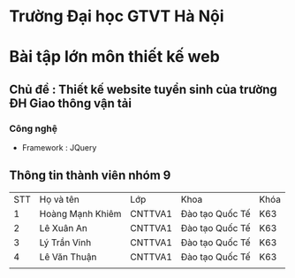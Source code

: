 # Trường Đại học GTVT Hà Nội
# Bài tập lớn môn thiết kế web

## Chủ đề : Thiết kế website tuyển sinh của trường ĐH Giao thông vận tải

### Công nghệ

  - Framework : JQuery

## Thông tin thành viên nhóm 9
||||||
|-|-|-|-|-|
|STT|Họ và tên|Lớp|Khoa|Khóa|
|1|Hoàng Mạnh Khiêm|CNTTVA1|Đào tạo Quốc Tế|K63|
|2|Lê Xuân An|CNTTVA1|Đào tạo Quốc Tế|K63|
|3|Lý Trần Vinh|CNTTVA1|Đào tạo Quốc Tế|K63|
|4|Lê Văn Thuận|CNTTVA1|Đào tạo Quốc Tế|K63|
||||||
